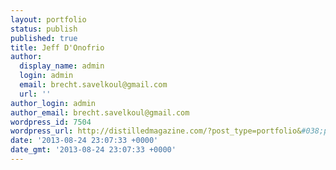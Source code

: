 ```yaml
---
layout: portfolio
status: publish
published: true
title: Jeff D'Onofrio
author:
  display_name: admin
  login: admin
  email: brecht.savelkoul@gmail.com
  url: ''
author_login: admin
author_email: brecht.savelkoul@gmail.com
wordpress_id: 7504
wordpress_url: http://distilledmagazine.com/?post_type=portfolio&#038;p=7504
date: '2013-08-24 23:07:33 +0000'
date_gmt: '2013-08-24 23:07:33 +0000'
---
```


